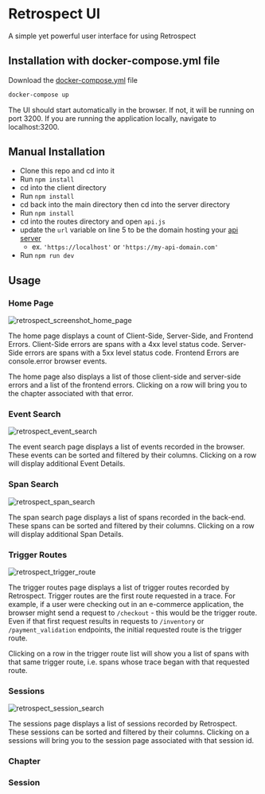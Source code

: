 # Retrospect UI

A simple yet powerful user interface for using Retrospect

## Installation with docker-compose.yml file

Download the [docker-compose.yml](https://github.com/Team-Retrospect/docker-files) file

```sh
docker-compose up
```

The UI should start automatically in the browser. If not, it will be running on port 3200. If you are running the application locally, navigate to localhost:3200.

## Manual Installation

- Clone this repo and cd into it
- Run `npm install`
- cd into the client directory
- Run `npm install`
- cd back into the main directory then cd into the server directory
- Run `npm install`
- cd into the routes directory and open `api.js`
- update the `url` variable on line 5 to be the domain hosting your [api server](https://github.com/Team-Retrospect/api-server)
  - ex. `'https://localhost'` or `'https://my-api-domain.com'`
- Run `npm run dev`

## Usage

### Home Page

![retrospect_screenshot_home_page](https://user-images.githubusercontent.com/52018189/129396740-12e9be47-32b4-439b-9066-299778a19630.png)

The home page displays a count of Client-Side, Server-Side, and Frontend Errors. Client-Side errors are spans with a 4xx level status code. Server-Side errors are spans with a 5xx level status code. Frontend Errors are console.error browser events.

The home page also displays a list of those client-side and server-side errors and a list of the frontend errors. Clicking on a row will bring you to the chapter associated with that error.

### Event Search

![retrospect_event_search](https://user-images.githubusercontent.com/52018189/129398838-84565619-f27b-4a1a-8cc1-f71cde1ef380.png)

The event search page displays a list of events recorded in the browser. These events can be sorted and filtered by their columns. Clicking on a row will display additional Event Details.

### Span Search

![retrospect_span_search](https://user-images.githubusercontent.com/52018189/129398829-b9e2a272-ef60-4587-8947-4ee2ae16ebd0.png)

The span search page displays a list of spans recorded in the back-end. These spans can be sorted and filtered by their columns. Clicking on a row will display additional Span Details.

### Trigger Routes

![retrospect_trigger_route](https://user-images.githubusercontent.com/52018189/129398803-51b9725f-92b6-4570-baba-f02718a42335.png)

The trigger routes page displays a list of trigger routes recorded by Retrospect. Trigger routes are the first route requested in a trace. For example, if a user were checking out in an e-commerce application, the browser might send a request to `/checkout` - this would be the trigger route. Even if that first request results in requests to `/inventory` or `/payment_validation` endpoints, the initial requested route is the trigger route.

Clicking on a row in the trigger route list will show you a list of spans with that same trigger route, i.e. spans whose trace began with that requested route.

### Sessions

![retrospect_session_search](https://user-images.githubusercontent.com/52018189/129398758-cee5fdb1-b0d9-47e5-a2a8-0c10588fa4e9.png)

The sessions page displays a list of sessions recorded by Retrospect. These sessions can be sorted and filtered by their columns. Clicking on a sessions will bring you to the session page associated with that session id.

### Chapter


### Session
